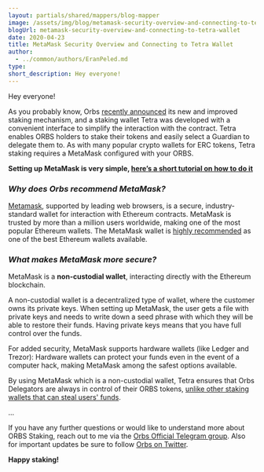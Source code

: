 ```yaml
---
layout: partials/shared/mappers/blog-mapper
image: /assets/img/blog/metamask-security-overview-and-connecting-to-tetra-wallet/bg.jpg
blogUrl: metamask-security-overview-and-connecting-to-tetra-wallet
date: 2020-04-23
title: MetaMask Security Overview and Connecting to Tetra Wallet
author:
  - ../common/authors/EranPeled.md
type:
short_description: Hey everyone!
---
```


Hey everyone!

As you probably know, Orbs [recently announced](https://www.orbs.com/introducing-locking-when-staking-orbs/) its new and improved staking mechanism, and a staking wallet Tetra was developed with a convenient interface to simplify the interaction with the contract. Tetra enables ORBS holders to stake their tokens and easily select a Guardian to delegate them to. As with many popular crypto wallets for ERC tokens, Tetra staking requires a MetaMask configured with your ORBS.

**Setting up MetaMask is very simple, [here’s a short tutorial on how to do it](https://www.orbs.com/tetra-orbs-staking-wallet-tutorial/)**

### **_Why does Orbs recommend MetaMask?_**

[Metamask](https://metamask.io/), supported by leading web browsers, is a secure, industry-standard wallet for interaction with Ethereum contracts. MetaMask is trusted by more than a million users worldwide, making one of the most popular Ethereum wallets. The MetaMask wallet is [highly recommended](https://blockgeeks.com/guides/7-of-the-best-ethereum-wallets/) as one of the best Ethereum wallets available.

### **_What makes MetaMask more secure?_**

MetaMask is a **non-custodial wallet**, interacting directly with the Ethereum blockchain.

A non-custodial wallet is a decentralized type of wallet, where the customer owns its private keys. When setting up MetaMask, the user gets a file with private keys and needs to write down a seed phrase with which they will be able to restore their funds. Having private keys means that you have full control over the funds.

For added security, MetaMask supports hardware wallets (like Ledger and Trezor): Hardware wallets can protect your funds even in the event of a computer hack, making MetaMask among the safest options available.

By using MetaMask which is a non-custodial wallet, Tetra ensures that Orbs Delegators are always in control of their ORBS tokens, [unlike other staking wallets that can steal users' funds](https://www.theblockcrypto.com/linked/62456/a-chinese-eos-based-wallet-app-reportedly-shuts-down-its-platform-and-runs-away-with-52m-user-funds).

...

If you have any further questions or would like to understand more about ORBS Staking, reach out to me via the [Orbs Official Telegram group](https://t.me/OrbsNetwork). Also for important updates be sure to follow [Orbs on Twitter](https://twitter.com/orbs_network).

**Happy staking!**
